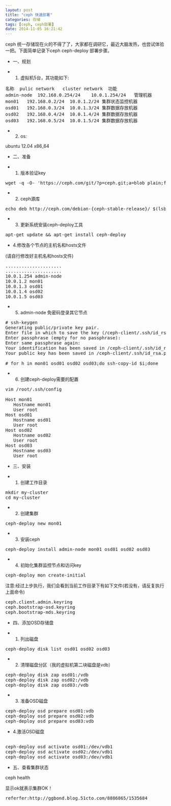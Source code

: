 ```yaml
---
layout: post
title: "ceph 快速部署"
categories: 存储
tags: [ceph, ceph部署]
date: 2014-11-05 16:21:42
---
```


ceph 统一存储现在火的不得了了，大家都在调研它，最近大脑发热，也尝试体验一把。下面简单记录下ceph ceph-deploy 部署步骤。

* 一、规划

* 1. 虚拟机5台，其功能如下:

        
<pre>
名称	pulic network	cluster network	 功能
admin-node	192.168.0.254/24	10.0.1.254/24	管理机器
mon01	192.168.0.2/24	10.0.1.2/24	集群状态监控机器
osd01	192.168.0.3/24	10.0.1.3/24	集群数据存放机器
osd02	192.168.0.4/24	10.0.1.4/24	集群数据存放机器
osd03	192.168.0.5/24	10.0.1.5/24	集群数据存放机器
</pre>

* 2. os:

ubuntu 12.04 x86_64

* 二、准备

* 1. 版本验证key
	
<pre>
wget -q -O- 'https://ceph.com/git/?p=ceph.git;a=blob_plain;f=keys/release.asc' | sudo apt-key add -
</pre>

* 2. ceph源库
	
<pre>
echo deb http://ceph.com/debian-{ceph-stable-release}/ $(lsb_release -sc) main | sudo tee /etc/apt/sources.list.d/ceph.list
</pre>

* 3. 更新系统安装ceph-deploy工具

<pre>
apt-get update && apt-get install ceph-deploy
</pre>

* 4.修改各个节点的主机名和hosts文件

(请自行修改好主机名和hosts文件)
<pre>
.....................
.....................
10.0.1.254 admin-node
10.0.1.2 mon01
10.0.1.3 osd01
10.0.1.4 osd02
10.0.1.5 osd03
</pre>

* 5. admin-node 免密码登录其它节点
	
<pre>
# ssh-keygen
Generating public/private key pair.
Enter file in which to save the key (/ceph-client/.ssh/id_rsa):
Enter passphrase (empty for no passphrase):
Enter same passphrase again:
Your identification has been saved in /ceph-client/.ssh/id_rsa.
Your public key has been saved in /ceph-client/.ssh/id_rsa.pub.
 
# for h in mon01 osd01 osd02 osd03;do ssh-copy-id $i;done
</pre>

* 6. 创建ceph-deploy需要的配置
	
<pre>
vim /root/.ssh/config
 
Host mon01
   Hostname mon01
   User root
Host osd01
   Hostname osd01
   User root
Host osd02
   Hostname osd02
   User root
Host osd03
   Hostname osd03
   User root
</pre>

* 三、安装

* 1. 创建工作目录
	
<pre>
mkdir my-cluster
cd my-cluster
</pre>

* 2. 创建集群
	
<pre>
ceph-deploy new mon01
</pre>

* 3. 安装ceph
	
<pre>
ceph-deploy install admin-node mon01 osd01 osd02 osd03
</pre>

* 4. 初始化集群监控节点和访问key
	
<pre>
ceph-deploy mon create-initial
</pre>

注意:经过上步执行，我们会看到当前工作目录下有如下文件(若没有，请反复执行上面命令)
	
<pre>
ceph.client.admin.keyring
ceph.bootstrap-osd.keyring
ceph.bootstrap-mds.keyring
</pre>

* 四、添加OSD存储盘

* 1. 列出磁盘
	
<pre>
ceph-deploy disk list osd01 osd02 osd03
</pre>

* 2. 清理磁盘分区（我的虚拟机第二块磁盘是vdb）
<pre>
ceph-deploy disk zap osd01:/vdb
ceph-deploy disk zap osd02:/vdb
ceph-deploy disk zap osd03:/vdb
</pre>

* 3. 准备OSD磁盘

<pre>
ceph-deploy osd prepare osd01:vdb
ceph-deploy osd prepare osd02:vdb
ceph-deploy osd prepare osd03:vdb
</pre>

* 4.激活OSD磁盘

<pre>	
ceph-deploy osd activate osd01:/dev/vdb1
ceph-deploy osd activate osd02:/dev/vdb1
ceph-deploy osd activate osd03:/dev/vdb1
</pre>

* 五、查看集群状态
	
ceph health

显示ok就表示集群OK！



<pre>
referfer:http://ggbond.blog.51cto.com/8886865/1535684

</pre>
